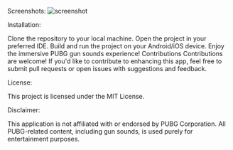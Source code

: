 Screenshots:
![screenshot](https://github.com/princeantonyno1/pubg_gun_sounds/assets/148847362/06427e82-bf09-4634-8c61-941859cc96e6)


Installation:

Clone the repository to your local machine.
Open the project in your preferred IDE.
Build and run the project on your Android/iOS device.
Enjoy the immersive PUBG gun sounds experience!
Contributions
Contributions are welcome! If you'd like to contribute to enhancing this app, feel free to submit pull requests or open issues with suggestions and feedback.

License:

This project is licensed under the MIT License.

Disclaimer:

This application is not affiliated with or endorsed by PUBG Corporation. All PUBG-related content, including gun sounds, is used purely for entertainment purposes.
